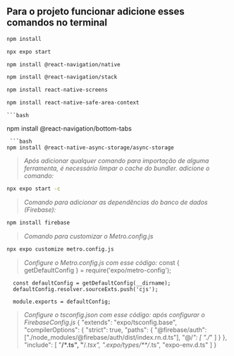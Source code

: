 ## Para o projeto funcionar adicione esses comandos no terminal

   ```bash
   npm install
   ```
   ```bash
   npx expo start
   ```
   ```bash
   npm install @react-navigation/native
   ```
   ```bash
   npm install @react-navigation/stack
   ```
   ```bash
   npm install react-native-screens
   ```
   ```bash
   npm install react-native-safe-area-context
   ```
    ```bash
   npm install @react-navigation/bottom-tabs
   ```
    ```bash
   npm install @react-native-async-storage/async-storage
   ```
   >  *Após adicionar qualquer comando para importação de alguma ferramenta, é necessário limpar o cache do bundler. adicione o comando:*

   ```bash
   npx expo start -c
   ```

   >  *Comando para adicionar as dependências do banco de dados (Firebase):*
   ```bash
   npm install firebase
   ```

   >  *Comando para customizar o Metro.config.js*
   ```bash
   npx expo customize metro.config.js
   ```
   >  *Configure o Metro.config.js com esse código:*
      const { getDefaultConfig } = require('expo/metro-config');

      const defaultConfig = getDefaultConfig(__dirname);
      defaultConfig.resolver.sourceExts.push('cjs');

      module.exports = defaultConfig;

   >  *Configure o tsconfig.json com esse código: após configurar o FirebaseConfig.js*
   {
  "extends": "expo/tsconfig.base",
  "compilerOptions": {
    "strict": true,
    "paths": {
      "@firebase/auth": ["./node_modules/@firebase/auth/dist/index.rn.d.ts"],
      "@/*": [
        "./*"
      ]
    }
  },
  "include": [
    "**/*.ts",
    "**/*.tsx",
    ".expo/types/**/*.ts",
    "expo-env.d.ts"
  ]
}




